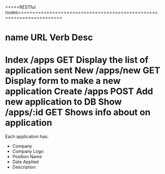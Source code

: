 =====RESTful routes=====================================================================

name     URL           Verb       Desc     
========================================================================================
Index    /apps         GET        Display the list of application sent
New      /apps/new     GET        Display form to make a new application
Create   /apps         POST       Add new application to DB
Show     /apps/:id     GET        Shows info about on application
========================================================================================




Each application has:
  - Company
  - Company Logo
  - Position Name
  - Date Applied
  - Description
  
  
 
 